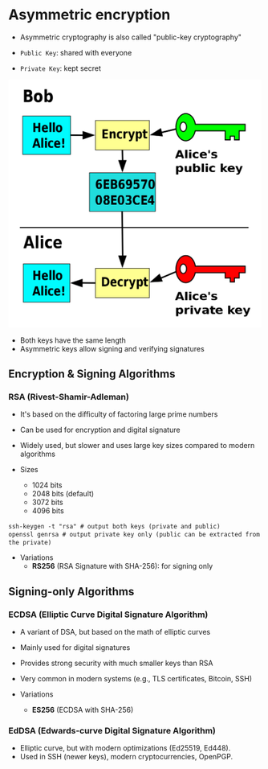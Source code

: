 # Asymmetric encryption

- Asymmetric cryptography is also called "public-key cryptography"

- `Public Key`: shared with everyone
- `Private Key`: kept secret

![Asymmetric encryption](./images/asymmetric-encryption.png)

- Both keys have the same length
- Asymmetric keys allow signing and verifying signatures

## Encryption & Signing Algorithms

### RSA (Rivest-Shamir-Adleman)

- It's based on the difficulty of factoring large prime numbers
- Can be used for encryption and digital signature
- Widely used, but slower and uses large key sizes compared to modern algorithms

- Sizes
  - 1024 bits
  - 2048 bits (default)
  - 3072 bits
  - 4096 bits

```shell
ssh-keygen -t "rsa" # output both keys (private and public)
openssl genrsa # output private key only (public can be extracted from the private)
```

- Variations
  - **RS256** (RSA Signature with SHA-256): for signing only

## Signing-only Algorithms

### ECDSA (Elliptic Curve Digital Signature Algorithm)

- A variant of DSA, but based on the math of elliptic curves
- Mainly used for digital signatures
- Provides strong security with much smaller keys than RSA
- Very common in modern systems (e.g., TLS certificates, Bitcoin, SSH)

- Variations
  - **ES256** (ECDSA with SHA-256)

### EdDSA (Edwards-curve Digital Signature Algorithm)

- Elliptic curve, but with modern optimizations (Ed25519, Ed448).
- Used in SSH (newer keys), modern cryptocurrencies, OpenPGP.
